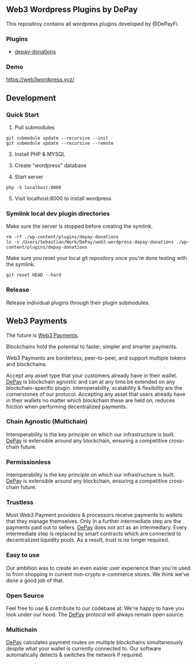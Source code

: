 ## Web3 Wordpress Plugins by DePay

This repositroy contains all wordpress plugins developed by @DePayFi.

### Plugins

- [depay-donations](https://github.com/DePayFi/web3-wordpress-depay-donations)

### Demo

https://web3wordpress.xyz/


## Development

### Quick Start

1. Pull submodules

```
git submodule update --recursive --init
git submodule update --recursive --remote
```

2. Install PHP & MYSQL

3. Create "wordpress" database

4. Start server

```
php -S localhost:8000
```

5. Visit localhost:8000 to install wordpress

### Symlink local dev plugin directories

Make sure the server is stopped before creating the symlink.

```
rm -rf ./wp-content/plugins/depay-donations
ln -s /Users/Sebastian/Work/DePay/web3-wordpress-depay-donations ./wp-content/plugins/depay-donations
```

Make sure you reset your local git repository once you're done testing with the symlink:

```
git reset HEAD --hard
```

### Release

Release individual plugins through their plugin submodules.

## Web3 Payments

The future is [Web3 Payments](https://depay.com/web3-payments).

Blockchains hold the potential to faster, simpler and smarter payments.

Web3 Payments are borderless, peer-to-peer, and support multiple tokens and blockchains.

Accept any asset type that your customers already have in their wallet. [DePay](https://depay.com) is blockchain agnostic and can at any time be extended on any blockchain-specific plugin. Interoperability, scalability & flexibility are the cornerstones of our protocol. Accepting any asset that users already have in their wallets no matter which blockchain these are held on, reduces friction when performing decentralized payments.

### Chain Agnostic (Multichain)

Interoperability is the key principle on which our infrastructure is built. [DePay](https://depay.com) is extensible around any blockchain, ensuring a competitive cross-chain future.

### Permissionless

Interoperability is the key principle on which our infrastructure is built. [DePay](https://depay.com) is extensible around any blockchain, ensuring a competitive cross-chain future.

### Trustless

Most Web3 Payment providers & processors receive payments to wallets that they manage themselves. Only in a further intermediate step are the payments paid out to sellers. [DePay](https://depay.com) does not act as an intermediary. Every intermediate step is replaced by smart contracts which are connected to decentralized liquidity pools. As a result, trust is no longer required.

### Easy to use

Our ambition was to create an even easier user experience than you're used to from shopping in current non-crypto e-commerce stores. We think we've done a good job of that.

### Open Source

Feel free to use & contribute to our codebase at. We're happy to have you look under our hood. The [DePay](https://depay.com) protocol will always remain open source.

### Multichain

[DePay](https://depay.com) calculates payment routes on multiple blockchains simultaneously despite what your wallet is currently connected to. Our software automatically detects & switches the network if required.
